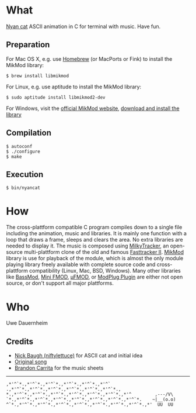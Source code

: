# What

[Nyan cat](http://www.youtube.com/watch?v=QH2-TGUlwu4) ASCII animation in C for
terminal with music. Have fun.

## Preparation

For Mac OS X, e.g. use [Homebrew](http://mxcl.github.com/homebrew/) (or MacPorts or
Fink) to install the MikMod library:

    $ brew install libmikmod

For Linux, e.g. use aptitude to install the MikMod library:

    $ sudo aptitude install libmikmod2-dev

For Windows, visit the [official MikMod website](http://mikmod.raphnet.net/),
[download and install the library](http://mikmod.raphnet.net/files/libmikmod-3.2.0-beta2.zip)

## Compilation

    $ autoconf
    $ ./configure
    $ make

## Execution

    $ bin/nyancat

# How

The cross-plattform compatible C program compiles down to a single file
including the animation, music and libraries. It is mainly one function with a
loop that draws a frame, sleeps and clears the area. No extra libraries are
needed to display it. The music is composed using
[MilkyTracker](http://milkytracker.org/?about), an open-source multi-plattform
clone of the old and famous
[Fasttracker II](http://en.wikipedia.org/wiki/Fast_Tracker).
[MikMod](http://mikmod.raphnet.net/) library is use for playback of the module,
which is almost the only module playing library freely available with complete
source code and cross-plattform compatibility (Linux, Mac, BSD, Windows). Many
other libraries like [BassMod](http://www.un4seen.com/bassmod.html),
[Mini FMOD](http://www.fmod.org/index.php/download#FMODMini),
[μFMOD](http://ufmod.sourceforge.net/), or
[ModPlug Plugin](http://www.roncli.com/modplug/download.asp?FileID=7) are either
not open source, or don't support all major plattforms.

# Who

Uwe Dauernheim

## Credits

 * [Nick Baugh (niftylettuce)](https://github.com/niftylettuce/nyancat.js) for
   ASCII cat and initial idea
 * [Original song](http://www.nicomimi.net/play/sm13455867)
 * [Brandon Carrita](http://www.2shared.com/file/HnuKON25/Nyan_Cat_Sheet_Music.html)
   for the music sheets

***

```
,*'^`*.,*'^`*.,*'^`*.,*'^`*.,*'^`*.,*'^`
.,*'^`*.,*'^`*.,*'^`*.,*'^`*.,*'^`*.,*'^`*.,
*.,*'^`*.,*'^`*.,*'^`*.,*'^`*.,*'^`*.,*'^`*.,*'^         ,---/V\
`*.,*'^`*.,*'^`*.,*'^`*.,*'^`*.,*'^`*.,*'^`*.,*'^`*.    ~|__(o.o)
^`*.,*'^`*.,*'^`*.,*'^`*.,*'^`*.,*'^`*.,*'^`*.,*'^`*.,*'  UU  UU
```
